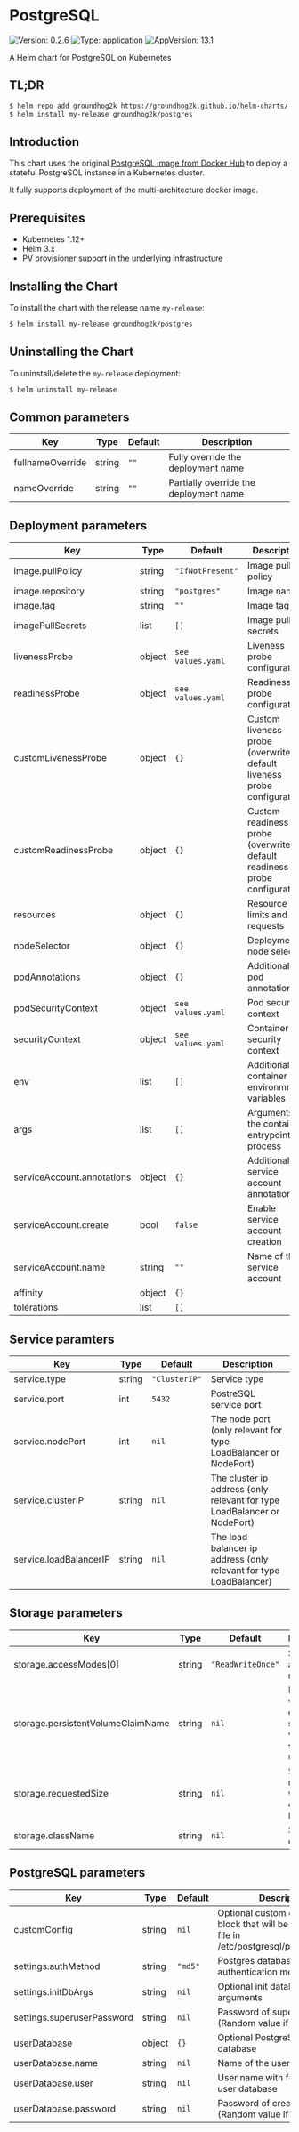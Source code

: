 # PostgreSQL

![Version: 0.2.6](https://img.shields.io/badge/Version-0.2.6-informational?style=flat-square) ![Type: application](https://img.shields.io/badge/Type-application-informational?style=flat-square) ![AppVersion: 13.1](https://img.shields.io/badge/AppVersion-13.1-informational?style=flat-square)

A Helm chart for PostgreSQL on Kubernetes

## TL;DR

```bash
$ helm repo add groundhog2k https://groundhog2k.github.io/helm-charts/
$ helm install my-release groundhog2k/postgres
```

## Introduction

This chart uses the original [PostgreSQL image from Docker Hub](https://hub.docker.com/_/postgres/) to deploy a stateful PostgreSQL instance in a Kubernetes cluster.

It fully supports deployment of the multi-architecture docker image.


## Prerequisites

- Kubernetes 1.12+
- Helm 3.x
- PV provisioner support in the underlying infrastructure

## Installing the Chart

To install the chart with the release name `my-release`:

```bash
$ helm install my-release groundhog2k/postgres
```

## Uninstalling the Chart

To uninstall/delete the `my-release` deployment:

```bash
$ helm uninstall my-release
```

## Common parameters

| Key | Type | Default | Description |
|-----|------|---------|-------------|
| fullnameOverride | string | `""` | Fully override the deployment name |
| nameOverride | string | `""` | Partially override the deployment name |

## Deployment parameters

| Key | Type | Default | Description |
|-----|------|---------|-------------|
| image.pullPolicy | string | `"IfNotPresent"` | Image pull policy |
| image.repository | string | `"postgres"` | Image name |
| image.tag | string | `""` | Image tag |
| imagePullSecrets | list | `[]` | Image pull secrets |
| livenessProbe | object | `see values.yaml` | Liveness probe configuration |
| readinessProbe | object | `see values.yaml` | Readiness probe configuration |
| customLivenessProbe | object | `{}` | Custom liveness probe (overwrites default liveness probe configuration) |
| customReadinessProbe | object | `{}` | Custom readiness probe (overwrites default readiness probe configuration) |
| resources | object | `{}` | Resource limits and requests |
| nodeSelector | object | `{}` | Deployment node selector |
| podAnnotations | object | `{}` | Additional pod annotations |
| podSecurityContext | object | `see values.yaml` | Pod security context |
| securityContext | object | `see values.yaml` | Container security context |
| env | list | `[]` | Additional container environmment variables |
| args | list | `[]` | Arguments for the container entrypoint process |
| serviceAccount.annotations | object | `{}` | Additional service account annotations |
| serviceAccount.create | bool | `false` | Enable service account creation |
| serviceAccount.name | string | `""` | Name of the service account |
| affinity | object | `{}` |  |
| tolerations | list | `[]` |  |

## Service paramters

| Key | Type | Default | Description |
|-----|------|---------|-------------|
| service.type | string | `"ClusterIP"` | Service type |
| service.port | int | `5432` | PostreSQL service port |
| service.nodePort | int | `nil` | The node port (only relevant for type LoadBalancer or NodePort) |
| service.clusterIP | string | `nil` | The cluster ip address (only relevant for type LoadBalancer or NodePort) |
| service.loadBalancerIP | string | `nil` | The load balancer ip address (only relevant for type LoadBalancer) |

## Storage parameters

| Key | Type | Default | Description |
|-----|------|---------|-------------|
| storage.accessModes[0] | string | `"ReadWriteOnce"` | Storage access mode |
| storage.persistentVolumeClaimName | string | `nil` | PVC name when existing storage volume should be used |
| storage.requestedSize | string | `nil` | Size for new PVC, when no existing PVC is used |
| storage.className | string | `nil` | Storage class name |

## PostgreSQL parameters

| Key | Type | Default | Description |
|-----|------|---------|-------------|
| customConfig | string | `nil` | Optional custom configuration block that will be mounted as file in /etc/postgresql/postgresql.conf |
| settings.authMethod | string | `"md5"` | Postgres database authentication method |
| settings.initDbArgs | string | `nil` | Optional init database arguments |
| settings.superuserPassword | string | `nil` | Password of superuser (Random value if not specified) |
| userDatabase | object | `{}` | Optional PostgreSQL user database |
| userDatabase.name | string | `nil` | Name of the user database |
| userDatabase.user | string | `nil` | User name with full access to user database|
| userDatabase.password | string | `nil` | Password of created user (Random value if not specified) |
